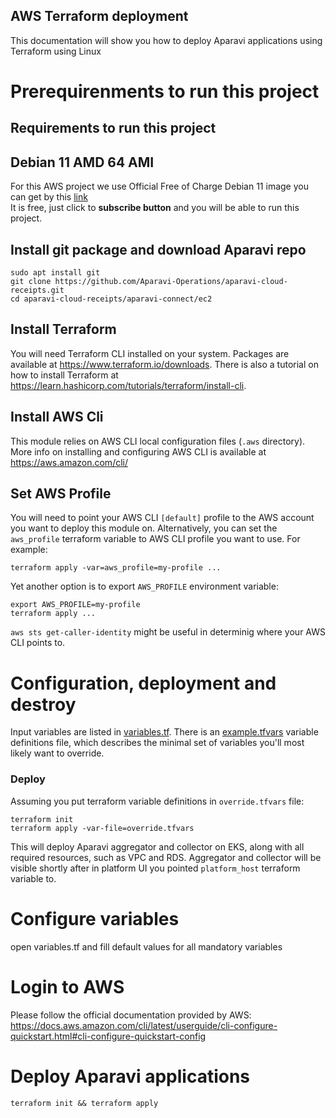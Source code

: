 ## AWS Terraform deployment

This documentation will show you how to deploy Aparavi applications using Terraform using Linux

# Prerequirenments to run this project

## Requirements to run this project

## Debian 11 AMD 64 AMI
For this AWS project we use Official Free of Charge Debian 11 image you can get by this [link](https://aws.amazon.com/marketplace/pp/prodview-l5gv52ndg5q6i)   
It is free, just click to **subscribe button** and you will be able to run this project. 

## Install git package and download Aparavi repo
```
sudo apt install git
git clone https://github.com/Aparavi-Operations/aparavi-cloud-receipts.git
cd aparavi-cloud-receipts/aparavi-connect/ec2
```
## Install Terraform

You will need Terraform CLI installed on your system. Packages are available at
https://www.terraform.io/downloads. There is also a tutorial on how to install
Terraform at https://learn.hashicorp.com/tutorials/terraform/install-cli.

## Install AWS Cli
This module relies on AWS CLI local configuration files (`.aws` directory). More
info on installing and configuring AWS CLI is available at
https://aws.amazon.com/cli/

## Set AWS Profile
You will need to point your AWS CLI `[default]` profile to the AWS account you
want to deploy this module on. Alternatively, you can set the `aws_profile`
terraform variable to AWS CLI profile you want to use. For example:

```
terraform apply -var=aws_profile=my-profile ...
```

Yet another option is to export `AWS_PROFILE` environment variable:

```
export AWS_PROFILE=my-profile
terraform apply ...
```

`aws sts get-caller-identity` might be useful in determinig where your AWS CLI
points to.

# Configuration, deployment and destroy

Input variables are listed in [variables.tf](./variables.tf). There is an
[example.tfvars](./example.tfvars) variable definitions file, which describes
the minimal set of variables you'll most likely want to override.

### Deploy

Assuming you put terraform variable definitions in `override.tfvars` file:

```
terraform init
terraform apply -var-file=override.tfvars
```

This will deploy Aparavi aggregator and collector on EKS, along with all
required resources, such as VPC and RDS. Aggregator and collector will be
visible shortly after in platform UI you pointed `platform_host` terraform
variable to.

# Configure variables
open variables.tf and fill default values for all mandatory variables

# Login to AWS
Please follow the official documentation provided by AWS:
https://docs.aws.amazon.com/cli/latest/userguide/cli-configure-quickstart.html#cli-configure-quickstart-config

# Deploy Aparavi applications
```
terraform init && terraform apply
```
